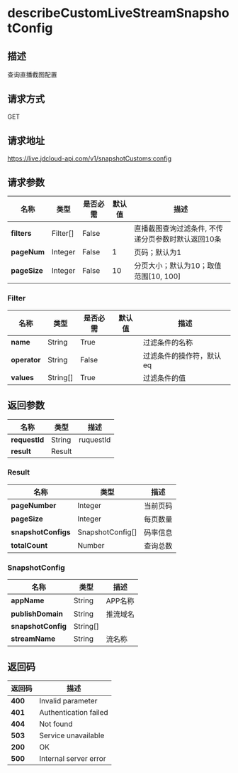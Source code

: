 # describeCustomLiveStreamSnapshotConfig


## 描述
查询直播截图配置

## 请求方式
GET

## 请求地址
https://live.jdcloud-api.com/v1/snapshotCustoms:config


## 请求参数
|名称|类型|是否必需|默认值|描述|
|---|---|---|---|---|
|**filters**|Filter[]|False| |直播截图查询过滤条件, 不传递分页参数时默认返回10条|
|**pageNum**|Integer|False|1|页码；默认为1|
|**pageSize**|Integer|False|10|分页大小；默认为10；取值范围[10, 100]|

### Filter
|名称|类型|是否必需|默认值|描述|
|---|---|---|---|---|
|**name**|String|True| |过滤条件的名称|
|**operator**|String|False| |过滤条件的操作符，默认eq|
|**values**|String[]|True| |过滤条件的值|

## 返回参数
|名称|类型|描述|
|---|---|---|
|**requestId**|String|ruquestId|
|**result**|Result| |

### Result
|名称|类型|描述|
|---|---|---|
|**pageNumber**|Integer|当前页码|
|**pageSize**|Integer|每页数量|
|**snapshotConfigs**|SnapshotConfig[]|码率信息|
|**totalCount**|Number|查询总数|
### SnapshotConfig
|名称|类型|描述|
|---|---|---|
|**appName**|String|APP名称|
|**publishDomain**|String|推流域名|
|**snapshotConfig**|String[]| |
|**streamName**|String|流名称|

## 返回码
|返回码|描述|
|---|---|
|**400**|Invalid parameter|
|**401**|Authentication failed|
|**404**|Not found|
|**503**|Service unavailable|
|**200**|OK|
|**500**|Internal server error|
